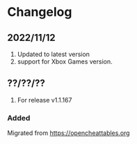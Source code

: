 # Changelog

## 2022/11/12
1. Updated to latest version
2. support for Xbox Games version.

## ??/??/??
1. For release v1.1.167

### Added
Migrated from https://opencheattables.org
